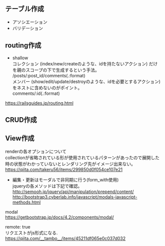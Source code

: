 ## テーブル作成  
- アソシエーション  
- バリデーション  
## routing作成  
- shallow  
コレクション (index/new/createのような、idを持たないアクション) だけを親のスコープの下で生成するという手法。  
/posts/:post_id/comments(.:format)   
メンバー (show/edit/update/destroyのような、idを必要とするアクション) をネストに含めないのがポイント。  
comments/:id(.:format)   

https://railsguides.jp/routing.html  
## CRUD作成  
## View作成  
renderの各オプションについて    
collectionが省略されている形が使用されているパターンがあったので展開した時の状態がわかっていないとレンダリング先がイメージ出来ない。  
https://qiita.com/takeru56/items/299850d0f054ce107e21  
- 編集・更新はモーダルで非同期に行う(form_with使用)  
 jqueryの各メソッドは下記で確認。  
 http://semooh.jp/jquery/api/manipulation/prepend/content/  
 http://bootstrap3.cyberlab.info/javascript/modals-javascript-methods.html  

 modal  
 https://getbootstrap.jp/docs/4.2/components/modal/  

 remote: true  
 リクエストがjs形式になる.  
 https://qiita.com/__tambo__/items/45211df065e0c037d032  

